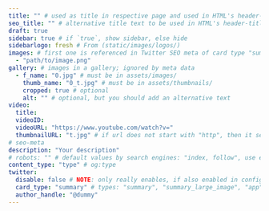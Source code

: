```yaml
---
title: "" # used as title in respective page and used in HTML's header-title, IF seo_title is undefined
seo_title: "" # alternative title text to be used in HTML's header-title only
draft: true
sidebar: true # if `true`, show sidebar, else hide
sidebarlogo: fresh # From (static/images/logos/)
images: # first one is referenced in Twitter SEO meta of card type "summary_large_image"; first 4 in OpenGraph SEO meta
  - "path/to/image.png"
gallery: # images in a gallery; ignored by meta data
  - f_name: "0.jpg" # must be in assets/images/
    thumb_name: "0_t.jpg" # must be in assets/thumbnails/
    cropped: true # optional
    alt: "" # optional, but you should add an alternative text
video:
  title: 
  videoID: 
  videoURL: "https://www.youtube.com/watch?v="
  thumbnailURL: "t.jpg" # if url does not start with "http", then it searches in assets/thumbnail
# seo-meta
description: "Your description"
# robots: "" # default values by search engines: "index, follow", use e.g. "noindex" to change behaviour
content_type: "type" # og:type
twitter:
  disable: false # NOTE: only really enables, if also enabled in config file
  card_type: "summary" # types: "summary", "summary_large_image", "app", "player"
  author_handle: "@dummy"
---
```

